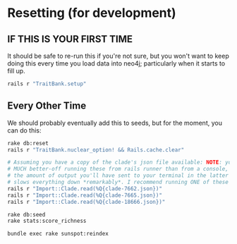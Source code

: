 # Resetting (for development)

## IF THIS IS YOUR FIRST TIME

It should be safe to re-run this if you're not sure, but you won't want to keep
doing this every time you load data into neo4j; particularly when it starts to
fill up.

```bash
rails r "TraitBank.setup"
```

## Every Other Time

We should probably eventually add this to seeds, but for the moment, you can do
this:

```bash
rake db:reset
rails r "TraitBank.nuclear_option! && Rails.cache.clear"

# Assuming you have a copy of the clade's json file available: NOTE: you are
# MUCH better-off running these from rails runner than from a console, because
# the amount of output you'll have sent to your terminal in the latter case. It
# slows everything down *remarkably*. I recommend running ONE of these commands:
rails r "Import::Clade.read(%Q{clade-7662.json})"
rails r "Import::Clade.read(%Q{clade-7665.json})"
rails r "Import::Clade.read(%Q{clade-18666.json})"

rake db:seed
rake stats:score_richness

bundle exec rake sunspot:reindex
```

